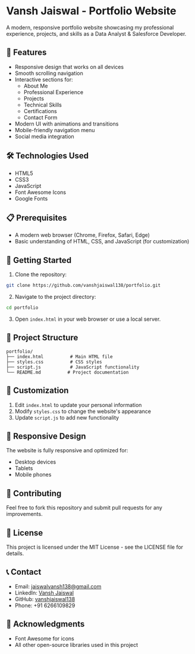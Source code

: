 # Vansh Jaiswal - Portfolio Website

A modern, responsive portfolio website showcasing my professional experience, projects, and skills as a Data Analyst & Salesforce Developer.

## 🌟 Features

- Responsive design that works on all devices
- Smooth scrolling navigation
- Interactive sections for:
  - About Me
  - Professional Experience
  - Projects
  - Technical Skills
  - Certifications
  - Contact Form
- Modern UI with animations and transitions
- Mobile-friendly navigation menu
- Social media integration

## 🛠️ Technologies Used

- HTML5
- CSS3
- JavaScript
- Font Awesome Icons
- Google Fonts

## 📋 Prerequisites

- A modern web browser (Chrome, Firefox, Safari, Edge)
- Basic understanding of HTML, CSS, and JavaScript (for customization)

## 🚀 Getting Started

1. Clone the repository:
```bash
git clone https://github.com/vanshjaiswal138/portfolio.git
```

2. Navigate to the project directory:
```bash
cd portfolio
```

3. Open `index.html` in your web browser or use a local server.

## 📁 Project Structure

```
portfolio/
├── index.html          # Main HTML file
├── styles.css          # CSS styles
├── script.js           # JavaScript functionality
└── README.md          # Project documentation
```

## 🔧 Customization

1. Edit `index.html` to update your personal information
2. Modify `styles.css` to change the website's appearance
3. Update `script.js` to add new functionality

## 📱 Responsive Design

The website is fully responsive and optimized for:
- Desktop devices
- Tablets
- Mobile phones

## 🤝 Contributing

Feel free to fork this repository and submit pull requests for any improvements.

## 📄 License

This project is licensed under the MIT License - see the LICENSE file for details.

## 📞 Contact

- Email: jaiswalvansh138@gmail.com
- LinkedIn: [Vansh Jaiswal](https://www.linkedin.com/in/vansh-jaiswal138/)
- GitHub: [vanshjaiswal138](https://github.com/vanshjaiswal138)
- Phone: +91 6266109829

## 🙏 Acknowledgments

- Font Awesome for icons
- All other open-source libraries used in this project 